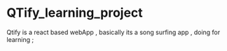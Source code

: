 # QTify_learning_project
Qtify is a react based webApp , basically its a song surfing app , doing for learning ;

